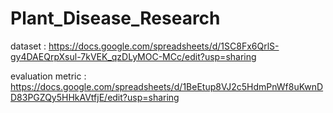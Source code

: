 # Plant_Disease_Research

dataset : https://docs.google.com/spreadsheets/d/1SC8Fx6QrlS-gy4DAEQrpXsul-7kVEK_qzDLyMOC-MCc/edit?usp=sharing

evaluation metric : https://docs.google.com/spreadsheets/d/1BeEtup8VJ2c5HdmPnWf8uKwnDD83PGZQy5HHkAVtfjE/edit?usp=sharing
